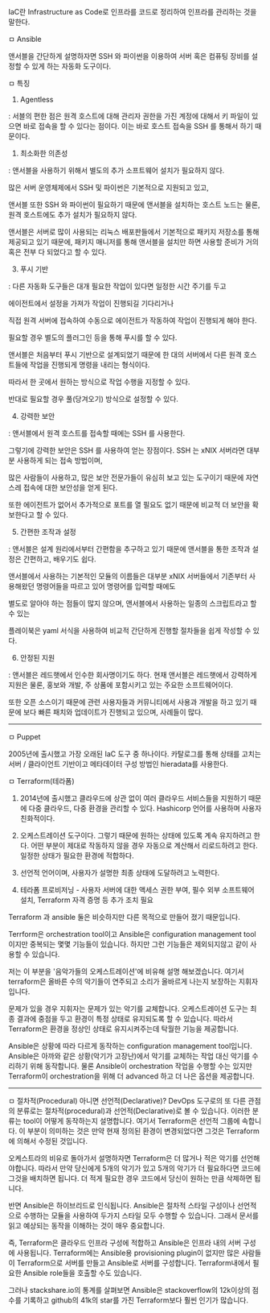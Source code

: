 IaC란 Infrastructure as Code로 인프라를 코드로 정리하여 인프라를 관리하는 것을 말한다.


ㅁ Ansible

앤서블을 간단하게 설명하자면 SSH 와 파이썬을 이용하여 서버 혹은 컴퓨팅 장비를 설정할 수 있게 하는 자동화 도구이다. 

ㅁ 특징

1. Agentless

: 서블의 편한 점은 원격 호스트에 대해 관리자 권한을 가진 계정에 대해서 키 파일이 있으면 바로 접속을 할 수 있다는 점이다. 이는 바로 호스트 접속을 SSH 를 통해서 하기 때문이다. 

1. 최소화한 의존성

: 앤서블을 사용하기 위해서 별도의 추가 소프트웨어 설치가 필요하지 않다.

많은 서버 운영체제에서 SSH 및 파이썬은 기본적으로 지원되고 있고,

앤서블 또한 SSH 와 파이썬이 필요하기 때문에 앤서블을 설치하는 호스트 노드는 물론, 원격 호스트에도 추가 설치가 필요하지 않다.

앤서블은 서버로 많이 사용되는 리눅스 배포판들에서 기본적으로 패키지 저장소를 통해 제공되고 있기 때문에, 패키지 매니저를 통해 앤서블을 설치만 하면 사용할 준비가 거의 혹은 전부 다 되었다고 할 수 있다.

3. 푸시 기반

: 다른 자동화 도구들은 대개 필요한 작업이 있다면 일정한 시간 주기를 두고

에이전트에서 설정을 가져가 작업이 진행되길 기다리거나 

직접 원격 서버에 접속하여 수동으로 에이전트가 작동하여 작업이 진행되게 해야 한다.

필요할 경우 별도의 플러그인 등을 통해 푸시를 할 수 있다.


앤서블은 처음부터 푸시 기반으로 설계되었기 때문에 한 대의 서버에서 다른 원격 호스트들에 작업을 진행되게 명령을 내리는 형식이다.

따라서 한 곳에서 원하는 방식으로 작업 수행을 지정할 수 있다.

반대로 필요할 경우 풀(당겨오기) 방식으로 설정할 수 있다.

4. 강력한 보안

: 앤서블에서 원격 호스트를 접속할 때에는 SSH 를 사용한다.

 그렇기에 강력한 보안은 SSH 를 사용하여 얻는 장점이다. SSH 는 xNIX 서버라면 대부분 사용하게 되는 접속 방법이며,
 
 많은 사람들이 사용하고, 많은 보안 전문가들이 유심히 보고 있는 도구이기 때문에 자연스레 접속에 대한 보안성을 얻게 된다.

또한 에이전트가 없어서 추가적으로 포트를 열 필요도 없기 때문에 비교적 더 보안을 확보한다고 할 수 있다.

 

5. 간편한 조작과 설정
   
: 앤서블은 설계 원리에서부터 간편함을 추구하고 있기 때문에 앤서블을 통한 조작과 설정은 간편하고, 배우기도 쉽다.

 앤서블에서 사용하는 기본적인 모듈의 이름들은 대부분 xNIX 서버들에서 기존부터 사용해왔던 명령어들을 따르고 있어 명령어를 입력할 때에도 
 
  별도로 알아야 하는 점들이 많지 않으며, 앤서블에서 사용하는 일종의 스크립트라고 할 수 있는
  
   플레이북은 yaml 서식을 사용하여 비교적 간단하게 진행할 절차들을 쉽게 작성할 수 있다.

 

6. 안정된 지원

: 앤서블은 레드햇에서 인수한 회사명이기도 하다. 현재 앤서블은 레드햇에서 강력하게 지원은 물론, 홍보와 개발, 주 상품에 포함시키고 있는 주요한 소프트웨어이다. 

또한 오픈 소스이기 때문에 관련 사용자들과 커뮤니티에서 사용과 개발을 하고 있기 때문에 보다 빠른 패치와 업데이트가 진행되고 있으며, 사례들이 많다.

---

ㅁ Puppet

2005년에 출시했고 가장 오래된 IaC 도구 중 하나이다. 카탈로그를 통해 상태를 고치는 서버 / 클라이언트 기반이고 메타데이터 구성 방법인 hieradata를 사용한다.


ㅁ Terraform(테라폼)

1. 2014년에 출시했고 클라우드에 상관 없이 여러 클라우드 서비스들을 지원하기 때문에 다중 클라우드, 다중 환경을 관리할 수 있다. Hashicorp 언어를 사용하며 사용자 친화적이다.

2. 오케스트레이션 도구이다. 그렇기 때문에 원하는 상태에 있도록 계속 유지하려고 한다. 어떤 부분이 제대로 작동하지 않을 경우 자동으로 계산해서 리로드하려고 한다. 일정한 상태가 필요한 환경에 적합하다.

3. 선언적 언어이며, 사용자가 설명한 최종 상태에 도달하려고 노력한다.

4. 테라폼 프로비저닝 - 사용자 서버에 대한 액세스 권한 부여, 필수 외부 소프트웨어 설치, Terraform 자격 증명 등 추가 조치 필요



Terraform 과 ansible 둘은 비슷하지만 다른 목적으로 만들어 졌기 때문입니다.


Terrform은 orchestration tool이고 Ansible은 configuration management tool이지만 중복되는 몇몇 기능들이 있습니다. 하지만 그런 기능들은 제외되지않고 같이 사용할 수 있습니다.

저는 이 부분을  '음악가들의 오케스트레이션'에 비유해 설명 해보겠습니다. 여기서 terraform은 올바른 수의 악기들이 연주되고 소리가 올바르게 나는지 보장하는 지휘자입니다.

문제가 있을 경우 지휘자는 문제가 있는 악기를 교체합니다. 오케스트레이션 도구는 최종 결과에 중점을 두고 환경이 특정 상태로 유지되도록 할 수 있습니다. 따라서 Terraform은 환경을 정상인 상태로 유지시켜주는데 탁월한 기능을 제공합니다.


Ansible은 상황에 따라 다르게 동작하는 configuration management tool입니다. Ansible은 아까와 같은 상황(악기가 고장난)에서 악기를 교체하는 작업 대신 악기를 수리하기 위해 동작합니다. 물론 Ansible이 orchestration 작업을 수행할 수는 있지만 Terraform이 orchestration을 위해 더 advanced 하고 더 나은 옵션을 제공합니다.

---

ㅁ 절차적(Procedural) 아니면 선언적(Declarative)?
DevOps 도구로의 또 다른 관점의 분류로는 절차적(procedural)과 선언적(Declarative)로 볼 수 있습니다. 이러한 분류는 tool이 어떻게 동작하는지 설명합니다. 여기서 Terraform은 선언적 그룹에 속합니다. 이 부분이 의미하는 것은 만약 현재 정의된 환경이 변경되었다면 그것은 Terraform에 의해서 수정된 것입니다.

 

오케스트라의 비유로 돌아가서 설명하자면 Terraform은 더 많거나 적은 악기를 선언해야합니다. 따라서 만약 당신에게 5개의 악기가 있고 5개의 악기가 더 필요하다면 코드에 그것을 배치하면 됩니다. 더 적게 필요한 경우 코드에서 당신이 원하는 만큼 삭제하면 됩니다.

 

반면 Ansible은 하이브리드로 인식됩니다. Ansible은 절차적 스타일 구성이나 선언적으로 수행하는 모듈을 사용하여 두가지 스타일 모두 수행할 수 있습니다. 그래서 문서를 읽고 예상되는 동작을 이해하는 것이 매우 중요합니다.

 

즉, Terraform은 클라우드 인프라 구성에 적합하고 Ansible은 인프라 내의 서버 구성에 사용됩니다. Terraform에는 Ansible용 provisioning plugin이 없지만 많은 사람들이 Terraform으로 서버를 만들고 Ansible로 서버를 구성합니다. Terraform내에서 필요한 Ansible role들을 호출할 수도 있습니다.

 

그러나 stackshare.io의 통계를 살펴보면 Ansible은 stackoverflow의 12k이상의 점수를 기록하고 github의 41k의 star를 가진 Terraform보다 훨씬 인기가 많습니다.